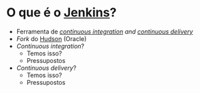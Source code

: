 # O que é o [Jenkins][0]?

- Ferramenta de _[continuous integration][1] and [continuous delivery][2]_
- _Fork_ do [Hudson][3] (Oracle)
- _Continuous integration_?
  - Temos isso?
  - Pressupostos
- _Continuous delivery_?
  - Temos isso?
  - Pressupostos

[0]:https://jenkins.io/
[1]:https://martinfowler.com/articles/continuousIntegration.html
[2]:https://dzone.com/articles/8-principles-continuous
[3]:http://hudson-ci.org/